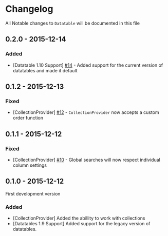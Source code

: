 # Changelog

All Notable changes to `Datatable` will be documented in this file

## 0.2.0 - 2015-12-14
### Added
* [Datatable 1.10 Support] [#14](https://github.com/OpenSkill/Datatable/issues/14) - Added support for the current version of datatables and made it default

## 0.1.2 - 2015-12-13
### Fixed
* [CollectionProvider] [#12](https://github.com/OpenSkill/Datatable/issues/12) - `CollectionProvider` now accepts a custom order function

## 0.1.1 - 2015-12-12
### Fixed
* [CollectionProvider] [#10](https://github.com/OpenSkill/Datatable/issues/10) - Global searches will now respect individual column settings

## 0.1.0 - 2015-12-12

First development version 

### Added
* [CollectionProvider] Added the abillity to work with collections
* [Datatables 1.9 Support] Added support for the legacy version of datatables. 